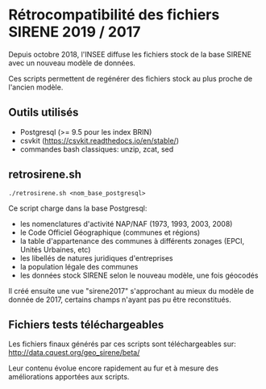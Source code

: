 # Rétrocompatibilité des fichiers SIRENE 2019 / 2017

Depuis octobre 2018, l'INSEE diffuse les fichiers stock de la base SIRENE avec un nouveau modèle de données.

Ces scripts permettent de regénérer des fichiers stock au plus proche de l'ancien modèle.

## Outils utilisés

- Postgresql (>= 9.5 pour les index BRIN)
- csvkit (https://csvkit.readthedocs.io/en/stable/)
- commandes bash classiques: unzip, zcat, sed

## retrosirene.sh

`./retrosirene.sh <nom_base_postgresql>`

Ce script charge dans la base Postgresql:
- les nomenclatures d'activité NAP/NAF (1973, 1993, 2003, 2008)
- le Code Officiel Géographique (communes et régions)
- la table d'appartenance des communes à différents zonages (EPCI, Unités Urbaines, etc)
- les libellés de natures juridiques d'entreprises
- la population légale des communes
- les données stock SIRENE selon le nouveau modèle, une fois géocodés

Il créé ensuite une vue "sirene2017" s'approchant au mieux du modèle de donnée de 2017, certains champs n'ayant pas pu être reconstitués.

## Fichiers tests téléchargeables

Les fichiers finaux générés par ces scripts sont téléchargeables sur: http://data.cquest.org/geo_sirene/beta/

Leur contenu évolue encore rapidement au fur et à mesure des améliorations apportées aux scripts.
